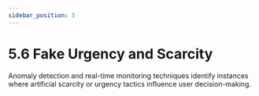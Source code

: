 ```yaml
---
sidebar_position: 5
---
```


# 5.6 Fake Urgency and Scarcity

Anomaly detection and real-time monitoring techniques identify instances where artificial scarcity or urgency tactics influence user decision-making.
